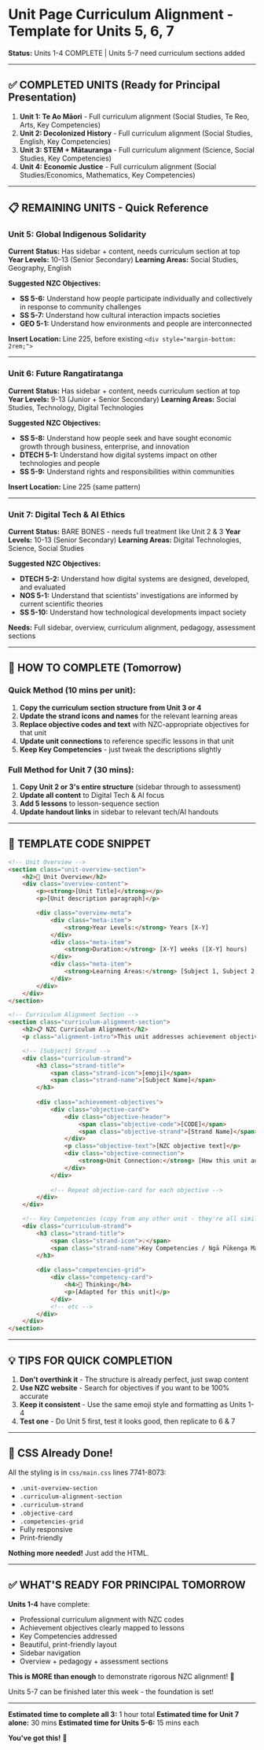 # Unit Page Curriculum Alignment - Template for Units 5, 6, 7

**Status:** Units 1-4 COMPLETE | Units 5-7 need curriculum sections added

---

## ✅ COMPLETED UNITS (Ready for Principal Presentation)

1. **Unit 1: Te Ao Māori** - Full curriculum alignment (Social Studies, Te Reo, Arts, Key Competencies)
2. **Unit 2: Decolonized History** - Full curriculum alignment (Social Studies, English, Key Competencies)
3. **Unit 3: STEM + Mātauranga** - Full curriculum alignment (Science, Social Studies, Key Competencies)
4. **Unit 4: Economic Justice** - Full curriculum alignment (Social Studies/Economics, Mathematics, Key Competencies)

---

## 📋 REMAINING UNITS - Quick Reference

### **Unit 5: Global Indigenous Solidarity**
**Current Status:** Has sidebar + content, needs curriculum section at top
**Year Levels:** 10-13 (Senior Secondary)
**Learning Areas:** Social Studies, Geography, English

**Suggested NZC Objectives:**
- **SS 5-6:** Understand how people participate individually and collectively in response to community challenges
- **SS 5-7:** Understand how cultural interaction impacts societies
- **GEO 5-1:** Understand how environments and people are interconnected

**Insert Location:** Line 225, before existing `<div style="margin-bottom: 2rem;">`

---

### **Unit 6: Future Rangatiratanga** 
**Current Status:** Has sidebar + content, needs curriculum section at top
**Year Levels:** 9-13 (Junior + Senior Secondary)
**Learning Areas:** Social Studies, Technology, Digital Technologies

**Suggested NZC Objectives:**
- **SS 5-8:** Understand how people seek and have sought economic growth through business, enterprise, and innovation
- **DTECH 5-1:** Understand how digital systems impact on other technologies and people
- **SS 5-9:** Understand rights and responsibilities within communities

**Insert Location:** Line 225 (same pattern)

---

### **Unit 7: Digital Tech & AI Ethics**
**Current Status:** BARE BONES - needs full treatment like Unit 2 & 3
**Year Levels:** 10-13 (Senior Secondary)
**Learning Areas:** Digital Technologies, Science, Social Studies

**Suggested NZC Objectives:**
- **DTECH 5-2:** Understand how digital systems are designed, developed, and evaluated
- **NOS 5-1:** Understand that scientists' investigations are informed by current scientific theories
- **SS 5-10:** Understand how technological developments impact society

**Needs:** Full sidebar, overview, curriculum alignment, pedagogy, assessment sections

---

## 🎯 HOW TO COMPLETE (Tomorrow)

### Quick Method (10 mins per unit):

1. **Copy the curriculum section structure from Unit 3 or 4**
2. **Update the strand icons and names** for the relevant learning areas
3. **Replace objective codes and text** with NZC-appropriate objectives for that unit
4. **Update unit connections** to reference specific lessons in that unit
5. **Keep Key Competencies** - just tweak the descriptions slightly

### Full Method for Unit 7 (30 mins):

1. **Copy Unit 2 or 3's entire structure** (sidebar through to assessment)
2. **Update all content** to Digital Tech & AI focus
3. **Add 5 lessons** to lesson-sequence section
4. **Update handout links** in sidebar to relevant tech/AI handouts

---

## 📝 TEMPLATE CODE SNIPPET

```html
<!-- Unit Overview -->
<section class="unit-overview-section">
    <h2>📖 Unit Overview</h2>
    <div class="overview-content">
        <p><strong>[Unit Title]</strong></p>
        <p>[Unit description paragraph]</p>

        <div class="overview-meta">
            <div class="meta-item">
                <strong>Year Levels:</strong> Years [X-Y]
            </div>
            <div class="meta-item">
                <strong>Duration:</strong> [X-Y] weeks ([X-Y] hours)
            </div>
            <div class="meta-item">
                <strong>Learning Areas:</strong> [Subject 1, Subject 2, Subject 3]
            </div>
        </div>
    </div>
</section>

<!-- Curriculum Alignment Section -->
<section class="curriculum-alignment-section">
    <h2>📋 NZC Curriculum Alignment</h2>
    <p class="alignment-intro">This unit addresses achievement objectives across multiple learning areas of the New Zealand Curriculum.</p>

    <!-- [Subject] Strand -->
    <div class="curriculum-strand">
        <h3 class="strand-title">
            <span class="strand-icon">[emoji]</span>
            <span class="strand-name">[Subject Name]</span>
        </h3>
        
        <div class="achievement-objectives">
            <div class="objective-card">
                <div class="objective-header">
                    <span class="objective-code">[CODE]</span>
                    <span class="objective-strand">[Strand Name]</span>
                </div>
                <p class="objective-text">[NZC objective text]</p>
                <div class="objective-connection">
                    <strong>Unit Connection:</strong> [How this unit addresses this objective]
                </div>
            </div>
            
            <!-- Repeat objective-card for each objective -->
        </div>
    </div>

    <!-- Key Competencies (copy from any other unit - they're all similar) -->
    <div class="curriculum-strand">
        <h3 class="strand-title">
            <span class="strand-icon">💡</span>
            <span class="strand-name">Key Competencies / Ngā Pūkenga Matua</span>
        </h3>
        
        <div class="competencies-grid">
            <div class="competency-card">
                <h4>🤔 Thinking</h4>
                <p>[Adapted for this unit]</p>
            </div>
            <!-- etc -->
        </div>
    </div>
</section>
```

---

## 💡 TIPS FOR QUICK COMPLETION

1. **Don't overthink it** - The structure is already perfect, just swap content
2. **Use NZC website** - Search for objectives if you want to be 100% accurate
3. **Keep it consistent** - Use the same emoji style and formatting as Units 1-4
4. **Test one** - Do Unit 5 first, test it looks good, then replicate to 6 & 7

---

## 🎨 CSS Already Done!

All the styling is in `css/main.css` lines 7741-8073:
- `.unit-overview-section`
- `.curriculum-alignment-section`
- `.curriculum-strand`
- `.objective-card`
- `.competencies-grid`
- Fully responsive
- Print-friendly

**Nothing more needed!** Just add the HTML.

---

## ✅ WHAT'S READY FOR PRINCIPAL TOMORROW

**Units 1-4** have complete:
- Professional curriculum alignment with NZC codes
- Achievement objectives clearly mapped to lessons
- Key Competencies addressed
- Beautiful, print-friendly layout
- Sidebar navigation
- Overview + pedagogy + assessment sections

**This is MORE than enough** to demonstrate rigorous NZC alignment! 🎉

Units 5-7 can be finished later this week - the foundation is set!

---

**Estimated time to complete all 3:** 1 hour total
**Estimated time for Unit 7 alone:** 30 mins
**Estimated time for Units 5-6:** 15 mins each

**You've got this!** 🚀

